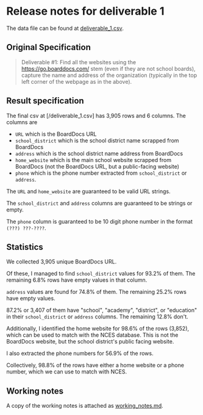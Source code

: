 # Release notes for deliverable 1

The data file can be found at [deliverable_1.csv](deliverable_1.csv).

## Original Specification

> Deliverable #1: Find all the websites using the https://go.boarddocs.com/ stem (even if they are
not school boards), capture the name and address of the organization (typically in the top left
corner of the webpage as in the above).

## Result specification

The final csv at [/deliverable_1.csv] has 3,905 rows and 6 columns. The columns are
- `URL` which is the BoardDocs URL
- `school_district` which is the school district name scrapped from BoardDocs
- `address` which is the school district name address from BoardDocs
- `home_website` which is the main school website scrapped from BoardDocs (not the BoardDocs URL, but a public-facing website)
- `phone` which is the phone number extracted from `school_district` or `address`.

The `URL` and `home_website` are guaranteed to be valid URL strings.

The `school_district` and `address` columns are guaranteed to be strings or empty.

The `phone` column is guaranteed to be 10 digit phone number in the format `(???) ???-????`.

## Statistics

We collected 3,905 unique BoardDocs URL.

Of these, I managed to find `school_district` values for 93.2% of them. The remaining 6.8% rows have empty values in that column.

`address` values are found for 74.8% of them. The remaining 25.2% rows have empty values.

87.2% or 3,407 of them have "school", "academy", "district", or "education" in their `school_district` or `address` columns. The remaining 12.8% don't.

Additionally, I identified the home website for 98.6% of the rows (3,852), which can be used to match with the NCES database. This is not the BoardDocs website, but the school district's public facing website.

I also extracted the phone numbers for 56.9% of the rows.

Collectively, 98.8% of the rows have either a home website or a phone number, which we can use to match with NCES.

## Working notes

A copy of the working notes is attached as [working_notes.md](working_notes.md).